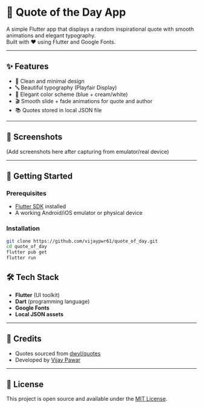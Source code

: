 # 📖 Quote of the Day App

A simple Flutter app that displays a random inspirational quote with smooth animations and elegant typography.  
Built with ❤️ using Flutter and Google Fonts.

---

## ✨ Features
- 🎨 Clean and minimal design  
- 🔤 Beautiful typography (Playfair Display)  
- 🌈 Elegant color scheme (blue + cream/white)  
- 🎬 Smooth slide + fade animations for quote and author  
- 📚 Quotes stored in local JSON file  

---

## 📱 Screenshots
(Add screenshots here after capturing from emulator/real device)

---

## 🚀 Getting Started

### Prerequisites
- [Flutter SDK](https://flutter.dev/docs/get-started/install) installed  
- A working Android/iOS emulator or physical device  

### Installation
```bash
git clone https://github.com/vijaypwr61/quote_of_day.git
cd quote_of_day
flutter pub get
flutter run
```
## 🛠 Tech Stack
- **Flutter** (UI toolkit)  
- **Dart** (programming language)  
- **Google Fonts**  
- **Local JSON assets**  

---

## 🙌 Credits
- Quotes sourced from [dwyl/quotes](https://github.com/dwyl/quotes)  
- Developed by [Vijay Pawar](https://github.com/vijaypwr61)  

---

## 📄 License
This project is open source and available under the [MIT License](LICENSE).
